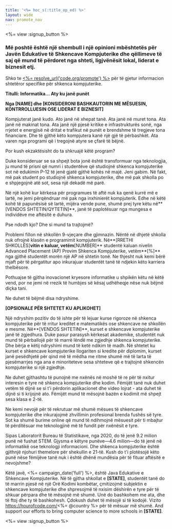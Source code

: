 ```yaml
---
title: '<%= hoc_s(:title_op_ed) %>'
layout: wide
nav: promote_nav
---
```

<%= view :signup_button %>

### Më poshtë është një shembull i një opinioni mbështetës për Javën Edukative të Shkencave Kompjuterike dhe qëllimeve të saj që mund të përdoret nga shteti, ligjvënësit lokal, liderat e biznesit etj.

  


Shko te [<%= resolve_url('code.org/promote') %>](<%= resolve_url('https://code.org/promote') %>) për të gjetur informacion shtetëror specifike për shkenca kompjuterike.

**Titulli: Informatika... Aty ku janë punët**

**Nga [NAME] dhe [KONSIDERONI BASHKAUTORIN ME MËSUESIN, KONTRROLLUESIN OSE LIDERAT E BIZNESIT]**

Kompjuterat janë kudo. Ato janë në xhepat tanë. Ata janë në muret tona. Ata janë në makinat tona. Ata janë një pjesë kritike e infrastrukturës sonë, nga rrjetet e energjisë në dritat e trafikut në punët e brendshme të tregjeve tona financiare. Dhe të gjithë këto kompjutera kanë një gjë të përbashkët. Ata varen nga programi që i tregojnë atyre se çfarë të bëjnë.

Por kush ekzaktësisht do ta shkruajë këtë program?

Duke konsideruar se sa shpejt bota jonë është transformuar nga teknologjia, ju mund të prisni që numri i studentëve që studiojnë shkenca kompjuterike sot në edukimin P-12 të jenë gjatë gjithë kohës në majë. Jeni gabim. Në fakt, më pak student po studiojnë shkenca kompjuterike, dhe më pak shkolla po e shpjegojnë atë sot, sesa një dekadë më parë.

Në një kohë kur kërkesa për programues të aftë nuk ka qenë kurrë më e lartë, ne jemi përqëndruar më pak nga inxhinierët kompjuterik. Edhe në këtë kohë të papunësisë së lartë, mijëra vende pune, shumë prej tyre këtu në**[VENDOS SHTETIN/QYTETIN]**, janë të paplotësuar nga mungesa e individëve me aftësitë e duhura.

Pse ndodh kjo? Dhe si mund ta trajtojmë?

Problemi fillon në shkollën 9-vjeçare dhe gjimnazin. Nëntë në dhjetë shkolla nuk ofrojnë klasën e programimit kompjuterik. Në**[RRETHI SHKOLLËS]**vitin e kaluar, vetëm**[NUMBER]** studentë kaluan nivelin Advanced Placement (AP) Provim Shkenca Kompjuterike, vetëm**[%]** nga gjithë studentët morën një AP në shtetin tonë. Ne thjesht nuk kemi bërë mjaft për të përgatitur apo inkurajuar studentët tanë të ndjekin këto karriera thelbësore.

Pothuajse të gjitha inovacionet kryesore informatike u shpikën këtu në këtë vend, por ne jemi në rrezik të humbjes së kësaj udhëheqje nëse nuk bëjmë diçka tani.

Ne duhet të bëjmë disa ndryshime.

**[OPSIONALE PËR SHTETET KU APLIKOHET]**

Një ndryshim pozitiv do të ishte për të lejuar kurse rigoroze në shkenca kompjuterike për të rritur kreditet e matematikës ose shkencave ne shkollën e mesme. Në**[VENDOS SHTETIN]**, kurset e shkencave kompjuterike janë të zgjedhura. Duke pasur parasysh kërkesat akademike, studentët nuk mund të përballojë për të marrë lëndë me zgjedhje shkenca kompjuterike. Dhe bërja e këtij ndryshimi mund të ketë ndikim të madh. Në shtetet ku kurset e shkencave kompjuterike llogariten si kredite për diplomim, kurset janë pesëdhjetë për qind më të mëdha me ritme shumë më të larta të pjesëmarrjes nga ana e minoriteteve sesa shteteve që e trajtojnë shkencën kompjuterike si një zgjedhje.

Ne duhet gjithashtu të punojnë me nxënës në moshë të re për të nxitur interesin e tyre në shkenca kompjuterike dhe kodim. Fëmijët tanë nuk duhet vetëm të dijnë se si t'i përdorin aplikacionet dhe video lojrat - ata duhet të dijnë si ti krijojnë ato. Fëmijët mund të mësojnë bazën e kodimit më shpejt sesa klasa e 2-të.

Ne kemi nevojë për të rekrutuar më shumë mësues të shkencave kompjuterike dhe inkurajojmë zhvillimin profesional brenda fushës së tyre. Sot ka shumë burime online që mund të ndihmojnë mësuesit për ti mbajtur të përditësuar me teknologjinë më të fundit për nxënësit e tyre.

Sipas Laboratorit Bureau të Statistikave, nga 2020, do të jenë 9.2 milion punë në fushat STEM. Gjysma e këtyre punëve—4.6 milion—do të jenë në informatikë ose teknologji informacioni. Dhe shkenca kompjuterike është gjithnjë njohuri themelore për shekullin e 21-të. Kush do t'i plotësojë këto punë nëse fëmijëve tanë nuk i është dhënë mundësia për të fituar aftësitë e nevojshme?

Këtë javë, <%= campaign_date('full') %>, është Java Edukative e Shkencave Kompjuterike. Në të gjitha shkollat e **[STATE]**, studentët tanë do të marrin pjesë në një Orë Kodimi kombëtar, çmitizojmë subjektin e shkencave kompjuterike dhe shpresojmë të nxisim dëshirën e tyre për të shkuar përpara dhe të mësojnë më shumë. Unë do bashkohem me ata, dhe të ftoj dhe ty të bashkohesh. Çdokush duhet të mësojë si të kodojë. Vizito https://hourofcode.com/<%= @country %> për të mësuar më shumë. And support our efforts to bring computer science to more schools in **[STATE]**.

<%= view :signup_button %>